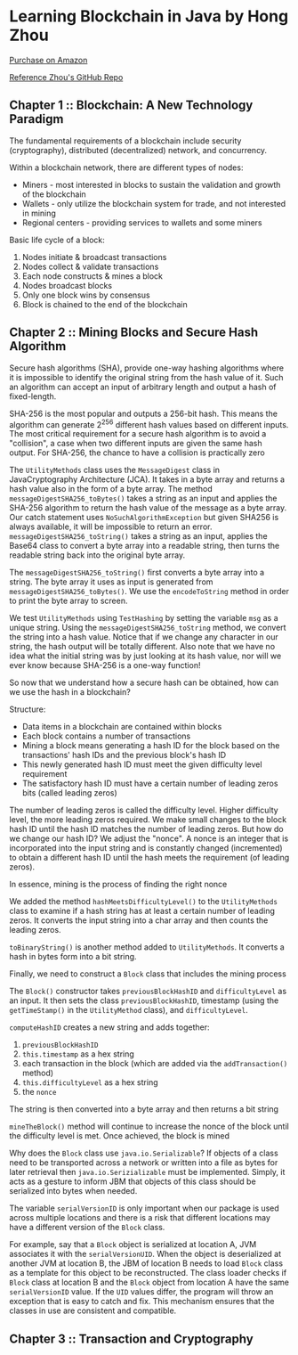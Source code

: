 # Learning Blockchain in Java by Hong Zhou

[Purchase on Amazon](https://www.amazon.com/Learning-Blockchain-Java-step-step/dp/1795002158)

[Reference Zhou's GitHub Repo](https://github.com/hhohho/learning-blockchain-in-java-edition-2)

## Chapter 1 :: Blockchain: A New Technology Paradigm
The fundamental requirements of a blockchain include security (cryptography), distributed (decentralized) network, and 
concurrency.

Within a blockchain network, there are different types of nodes:
* Miners - most interested in blocks to sustain the validation and growth of the blockchain
* Wallets - only utilize the blockchain system for trade, and not interested in mining
* Regional centers - providing services to wallets and some miners

Basic life cycle of a block:
1) Nodes initiate & broadcast transactions
2) Nodes collect & validate transactions
3) Each node constructs & mines a block
4) Nodes broadcast blocks
5) Only one block wins by consensus
6) Block is chained to the end of the blockchain

## Chapter 2 :: Mining Blocks and Secure Hash Algorithm

Secure hash algorithms (SHA), provide one-way hashing algorithms where it is impossible to identify the original string
from the hash value of it. Such an algorithm can accept an input of arbitrary length and output a hash of fixed-length.

SHA-256 is the most popular and outputs a 256-bit hash. This means the algorithm can generate 2<sup>256</sup> different 
hash values based on different inputs. The most critical requirement for a secure hash algorithm is to avoid a 
"collision", a case when two different inputs are given the same hash output. For SHA-256, the chance to have a collision
is practically zero

The `UtilityMethods` class uses the `MessageDigest` class in JavaCryptography Architecture (JCA). It takes in a byte 
array and returns a hash value also in the form of a byte array. The method `messageDigestSHA256_toBytes()` takes a string
as an input and applies the SHA-256 algorithm to return the hash value of the message as a byte array.
Our catch statement uses `NoSuchAlgorithmException` but given SHA256 is always available, it will be impossible to return
an error. `messageDigestSHA256_toString()` takes a string as an input, applies the Base64 class to convert a byte array
into a readable string, then turns the readable string back into the original byte array.

The `messageDigestSHA256_toString()` first converts a byte array into a string. The byte array it uses as input is 
generated from `messageDigestSHA256_toBytes()`. We use the `encodeToString` method in order to print the byte array to screen.

We test `UtilityMethods` using `TestHashing` by setting the variable `msg` as a unique string.
Using the `messageDigestSHA256_toString` method, we convert the string into a hash value. Notice that if we change any 
character in our string, the hash output will be totally different. Also note that we have no idea what the initial string was
by just looking at its hash value, nor will we ever know because SHA-256 is a one-way function!

So now that we understand how a secure hash can be obtained, how can we use the hash in a blockchain?

Structure:
* Data items in a blockchain are contained within blocks
* Each block contains a number of transactions
* Mining a block means generating a hash ID for the block based on the transactions' hash IDs and the previous block's hash ID
* This newly generated hash ID must meet the given difficulty level requirement
* The satisfactory hash ID must have a certain number of leading zeros bits (called leading zeros)

The number of leading zeros is called the difficulty level. Higher difficulty level, the more leading zeros required.
We make small changes to the block hash ID until the hash ID matches the number of leading zeros. But how do we change
our hash ID? We adjust the "nonce". A nonce is an integer that is incorporated into the input string and is constantly
changed (incremented) to obtain a different hash ID until the hash meets the requirement (of leading zeros).

In essence, mining is the process of finding the right nonce

We added the method `hashMeetsDifficultyLevel()` to the `UtilityMethods` class to examine if a hash string has at least 
a certain number of leading zeros. It converts the input string into a char array and then counts the leading zeros.

`toBinaryString()` is another method added to `UtilityMethods`. It converts a hash in bytes form into a bit string.

Finally, we need to construct a `Block` class that includes the mining process

The `Block()` constructor takes `previousBlockHashID` and `difficultyLevel` as an input. It then sets 
the class `previousBlockHashID`, timestamp (using the `getTimeStamp()` in the `UtilityMethod` class), and `difficultyLevel`.

`computeHashID` creates a new string and adds together:
1) `previousBlockHashID`
2) `this.timestamp` as a hex string
3) each transaction in the block (which are added via the `addTransaction()` method)
4) `this.difficultyLevel` as a hex string
5) the `nonce`

The string is then converted into a byte array and then returns a bit string

`mineTheBlock()` method will continue to increase the nonce of the block until the difficulty level is met. Once achieved,
the block is mined

Why does the `Block` class use `java.io.Serializable`? If objects of a class need to be transported across a network or
written into a file as bytes for later retrieval then `java.io.Serizializable` must be implemented. Simply, it acts as a
gesture to inform JBM that objects of this class should be serialized into bytes when needed.

The variable `serialVersionID` is only important when our package is used across multiple locations and there is a risk 
that different locations may have a different version of the `Block` class.

For example, say that a `Block` object is serialized at location A, JVM associates it with the `serialVersionUID`. When 
the object is deserialized at another JVM at location B, the JBM of location B needs to load `Block` class
as a template for this object to be reconstructed. The class loader checks if `Block` class at location B and the `Block`
object from location A have the same `serialVersionID` value. If the `UID` values differ, the program will throw an exception
that is easy to catch and fix. This mechanism ensures that the classes in use are consistent and compatible.

## Chapter 3 :: Transaction and Cryptography

